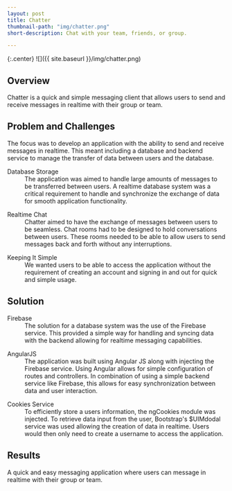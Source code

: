 ```yaml
---
layout: post
title: Chatter
thumbnail-path: "img/chatter.png"
short-description: Chat with your team, friends, or group.

---
```


{:.center}
![]({{ site.baseurl }}/img/chatter.png)

## Overview

Chatter is a quick and simple messaging client that allows users to send and receive messages in realtime with their group or team.  

## Problem and Challenges

The focus was to develop an application with the ability to send and receive messages in realtime. This meant including a database and backend service to manage the transfer of data between users and the database.

<div class="col-all-2">
  <dl>
      <dt class="heading">Database Storage</dt>
        <dd class="col-info">
        The application was aimed to handle large amounts of messages to be transferred between users. A realtime database system was a critical requirement to handle and synchronize the exchange of data for smooth application functionality.
        </dd>
  </dl>
  <dl>
      <dt class="heading">Realtime Chat</dt>
        <dd class="col-info">
         Chatter aimed to have the exchange of messages between users to be seamless. Chat rooms had to be designed to hold conversations between users. These rooms needed to be able to allow users to send messages back and forth without any interruptions.  
        </dd>
  </dl>
  <dl>
      <dt class="heading">Keeping It Simple</dt>
        <dd class="col-info">
          We wanted users to be able to access the application without the requirement of creating an account and  signing in and out for quick and simple usage.     
        </dd>
  </dl>
</div>

## Solution

<div class="col-all-2">
  <dl>
      <dt class="heading">Firebase</dt>
        <dd class="info-col">
          The solution for a database system was the use of the Firebase service. This provided a simple way for handling and syncing data with the backend allowing for realtime messaging capabilities.  
        </dd>
  </dl>
  <dl>
      <dt class="heading">AngularJS</dt>
        <dd class="info-col">
          The application was built using Angular JS along with injecting the Firebase service. Using Angular allows for simple configuration of routes and controllers. In combination of using a simple backend service like Firebase, this allows for easy synchronization between data and user interaction.
        </dd>
  </dl>
  <dl>
      <dt class="heading">Cookies Service</dt>
        <dd class="info-col">
          To efficiently store a users information, the ngCookies module was injected. To retrieve data input from the user, Bootstrap's $UIMdodal service was used allowing the creation of data in realtime. Users would then only need to create a username to access the application.
        </dd>
  </dl>
</div>

## Results

A quick and easy messaging application where users can message in realtime with their group or team.
